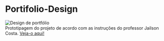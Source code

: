 # Portifolio-Design
![Design de portfólio](https://github.com/LuizaMGama/Portifolio-Design/assets/164073139/2199665b-e8c9-443a-80a7-e71c7affa151)
<br>
Prototipagem do projeto de acordo com as instruções do professor Jailson Costa.
[Veja-o aqui!](https://www.figma.com/design/Yl4bGtfxWtg5WlBde7N2Nd/Projeto12?node-id=0-1&t=hd1AkCQ25sFdUQ1u-1)
